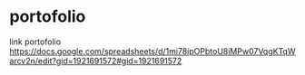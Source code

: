 # portofolio
link portofolio
https://docs.google.com/spreadsheets/d/1mi78ipOPbtoU8iMPw07VqgKTqWarcv2n/edit?gid=1921691572#gid=1921691572
